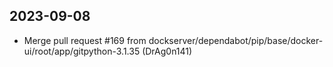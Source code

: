 
## 2023-09-08
 * Merge pull request #169 from dockserver/dependabot/pip/base/docker-ui/root/app/gitpython-3.1.35 (DrAg0n141)

